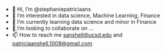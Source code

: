 - 👋 Hi, I’m @stephaniepatriciaans
- 👀 I’m interested in data science, Machine Learning, Finance
- 🌱 I’m currently learning data science and minor in Finance
- 💞️ I’m looking to collaborate on ...
- 📫 How to reach me sanshell@ucsd.edu and patriciaanshell.1009@gmail.com

<!---
stephaniepatriciaans/stephaniepatriciaans is a ✨ special ✨ repository because its `README.md` (this file) appears on your GitHub profile.
You can click the Preview link to take a look at your changes.
--->
